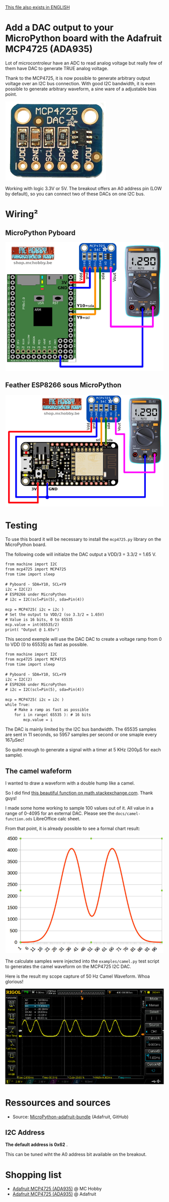 [This file also exists in ENGLISH](readme_ENG.md)

# Add a DAC output to your MicroPython board with the Adafruit MCP4725 (ADA935)

Lot of microcontroleur have an ADC to read analog voltage but really few of them have DAC to generate TRUE analog voltage.

Thank to the MCP4725, it is now possible to generate arbitrary output voltage over an I2C bus connection. With good I2C bandwidth, it is even possible to generate arbitrary waveform, a sine ware of a adjustable bias point.

![DAC MCP4725 d'Adafruit Industrie (ADA1782)](docs/_static/mcp4725.jpg)

 Working with logic 3.3V or 5V. The breakout offers an A0 address pin (LOW by default), so you can connect two of these DACs on one I2C bus.

# Wiring²

## MicroPython Pyboard

![MCP4725 on MicroPython Pyboard](docs/_static/mcp4725-to-pyboard.jpg)

## Feather ESP8266 sous MicroPython

![MCP4725 on Feather ESP8266 under MicroPython](docs/_static/mcp4725-to-feather-esp8266.jpg)

# Testing

To use this board it will be necessary to install the `mcp4725.py` library on the MicroPython board.

The following code will initialze the DAC output a VDD/3 = 3.3/2 = 1.65 V.

```
from machine import I2C
from mcp4725 import MCP4725
from time import sleep

# Pyboard - SDA=Y10, SCL=Y9
i2c = I2C(2)
# ESP8266 under MicroPython
# i2c = I2C(scl=Pin(5), sda=Pin(4))

mcp = MCP4725( i2c = i2c )
# Set the output to VDD/2 (so 3.3/2 = 1.65V)
# Value is 16 bits, 0 to 65535
mcp.value = int(65535/2)
print( "Output @ 1.65v")
```

This second exemple will use the DAC DAC to create a voltage ramp from 0 to VDD (0 to 65535) as fast as possible.

```
from machine import I2C
from mcp4725 import MCP4725
from time import sleep

# Pyboard - SDA=Y10, SCL=Y9
i2c = I2C(2)
# ESP8266 under MicroPython
# i2c = I2C(scl=Pin(5), sda=Pin(4))

mcp = MCP4725( i2c = i2c )
while True:
	# Make a ramp as fast as possible
	for i in range( 65535 ): # 16 bits
		mcp.value = i
```

The DAC is mainly limited by the I2C bus bandwidth. The 65535 samples are sent in 11 seconds, so 5957 samples per second or one smaple every 167µSec!

So quite enough to generate a signal with a timer at 5 KHz (200µS for each sample).

## The camel wafeform
I wanted to draw a waveform with a double hump like a camel.

So I did find [this beautiful function on math.stackexchange.com](https://math.stackexchange.com/questions/3093278/function-approximating-camels-humps). Thank guys!

I made some home working to sample 100 values out of it. All value in a range of 0-4095 for an external DAC. Please see the `docs/camel-function.ods` LibreOffice calc sheet.

From that point, it is already possible to see a formal chart result:

![camel function samples](docs/camel-function.jpg)

The calculate samples were injected into the `examples/camel.py` test script to generates the camel waveform on the MCP4725 I2C DAC.

Here is the result my scope capture of 50 Hz Camel Waveform. Whoa glorious!

![camel wafeform on Rigol DS1054Z scope](docs/_static/generated-camel.jpg)


# Ressources and sources
* Source: [MicroPython-adafruit-bundle](https://github.com/adafruit/micropython-adafruit-bundle/tree/master/libraries/drivers) (Adafruit, GitHub)

## I2C Address
__The default address is 0x62__ .

This can be tuned wiht the A0 address bit available on the breakout.

# Shopping list
* [Adafruit MCP4725 (ADA935)](https://shop.mchobby.be/product.php?id_product=132) @ MC Hobby
* [Adafruit MCP4725 (ADA935)](https://www.adafruit.com/product/935) @ Adafruit

